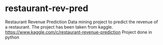 # restaurant-rev-pred
Restaurant Revenue Prediction
Data mining project to predict the revenue of a restaurant. The project has been taken from kaggle.
https://www.kaggle.com/c/restaurant-revenue-prediction
Project done in python
